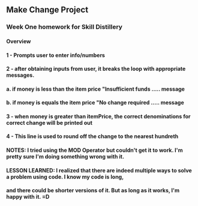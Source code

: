 ## Make Change Project

### Week One homework for Skill Distillery

#### Overview

#### 1 - Prompts user to enter info/numbers

#### 2 - after obtaining inputs from user, it breaks the loop with appropriate messages.
####     a. if money is less than the item price "Insufficient funds ..... message
####     b. if money is equals the item price "No change required ..... message

#### 3 - when money is greater than itemPrice, the correct denominations for correct change will be printed out

#### 4 - This line is used to round off the change to the nearest hundreth



#### NOTES: I tried using the MOD Operator but couldn't get it to work. I'm pretty sure I'm doing something wrong with it.

#### LESSON LEARNED: I realized that there are indeed multiple ways to solve a problem using code. I know my code is long,
#### and there could be shorter versions of it. But as long as it works, I'm happy with it. =D